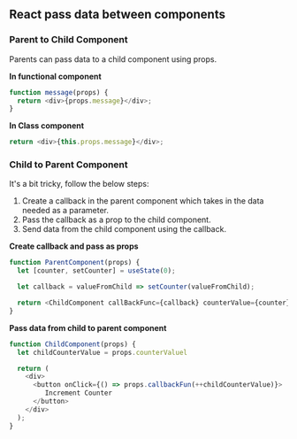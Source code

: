 ## React pass data between components
### Parent to Child Component
Parents can pass data to a child component using props.

**In functional component**
```javascript
function message(props) {
  return <div>{props.message}</div>;
}
```
**In Class component**
```javascript
return <div>{this.props.message}</div>;
```

### Child to Parent Component
It's a bit tricky, follow the below steps:
1. Create a callback in the parent component which takes in the data needed as a parameter.
2. Pass the callback as a prop to the child component.
3. Send data from the child component using the callback.

**Create callback and pass as props**
```javascript
function ParentComponent(props) {
  let [counter, setCounter] = useState(0);

  let callback = valueFromChild => setCounter(valueFromChild);

  return <ChildComponent callBackFunc={callback} counterValue={counter} />
}
```

**Pass data from child to parent component**
```javascript
function ChildComponent(props) {
  let childCounterValue = props.counterValuel

  return (
    <div>
      <button onClick={() => props.callbackFun(++childCounterValue)}>
         Increment Counter
      </button>
    </div>
  );
}
```